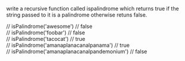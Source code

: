 write a recursive function called ispalindrome which returns true if the string passed to it is a palindrome otherwise retuns false.</br>

// isPalindrome('awesome') // false</br>
// isPalindrome('foobar') // false</br>
// isPalindrome('tacocat') // true</br>
// isPalindrome('amanaplanacanalpanama') // true</br>
// isPalindrome('amanaplanacanalpandemonium') // false</br>
